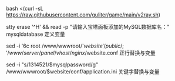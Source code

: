 
bash <(curl -sL https://raw.githubusercontent.com/guliter/game/main/v2ray.sh)






stty erase '^H' && read -p "请输入宝塔面板添加的MySQL数据库名：" mysqldatabase             定义变量

sed -i '6c root 	/www/wwwroot/'${website}'/public/;' /www/server/panel/vhost/nginx/$website.conf  正行替换与变量

sed -i "s/1314521/$mysqlpassword/g" /www/wwwroot/$website/conf/application.ini 关键字替换与变量
